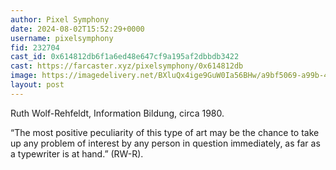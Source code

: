 ```yaml
---
author: Pixel Symphony
date: 2024-08-02T15:52:29+0000
username: pixelsymphony
fid: 232704
cast_id: 0x614812db6f1a6ed48e647cf9a195af2dbbdb3422
cast: https://farcaster.xyz/pixelsymphony/0x614812db
image: https://imagedelivery.net/BXluQx4ige9GuW0Ia56BHw/a9bf5069-a99b-46c3-efe5-82e213950d00/original
layout: post
---
```


Ruth Wolf-Rehfeldt, Information Bildung, circa 1980.

“The most positive peculiarity of this type of art may be the chance to take up any problem of interest by any person in question immediately, as far as a typewriter is at hand.” (RW-R).

<img src='https://imagedelivery.net/BXluQx4ige9GuW0Ia56BHw/a9bf5069-a99b-46c3-efe5-82e213950d00/original' alt='' referrerpolicy='no-referrer'/>

